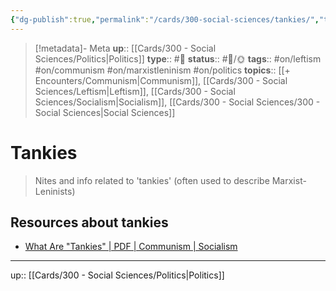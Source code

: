 ```yaml
---
{"dg-publish":true,"permalink":"/cards/300-social-sciences/tankies/","title":"Tankies"}
---
```


> [!metadata]- Meta
> **up**:: [[Cards/300 - Social Sciences/Politics\|Politics]]
> **type**:: #📝 
> **status**:: #📝/🌞
> **tags**::  #on/leftism #on/communism #on/marxistleninism #on/politics 
> **topics**:: [[+ Encounters/Communism\|Communism]], [[Cards/300 - Social Sciences/Leftism\|Leftism]], [[Cards/300 - Social Sciences/Socialism\|Socialism]], [[Cards/300 - Social Sciences/300 - Social Sciences\|Social Sciences]]


# Tankies

> Nites and info related to 'tankies' (often used to describe Marxist-Leninists)

## Resources about tankies
- [What Are "Tankies" | PDF | Communism | Socialism](https://www.scribd.com/document/677219617/What-are-tankies)


---
up:: [[Cards/300 - Social Sciences/Politics\|Politics]]

